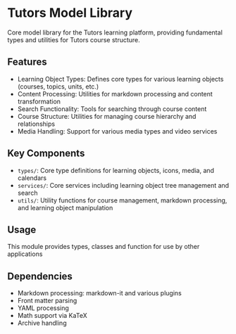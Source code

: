 # Tutors Model Library

Core model library for the Tutors learning platform, providing fundamental types and utilities for Tutors course structure.

## Features

- Learning Object Types: Defines core types for various learning objects (courses, topics, units, etc.)
- Content Processing: Utilities for markdown processing and content transformation
- Search Functionality: Tools for searching through course content
- Course Structure: Utilities for managing course hierarchy and relationships
- Media Handling: Support for various media types and video services

## Key Components

- `types/`: Core type definitions for learning objects, icons, media, and calendars
- `services/`: Core services including learning object tree management and search
- `utils/`: Utility functions for course management, markdown processing, and learning object manipulation

## Usage

This module provides types, classes and function for use by other applications


## Dependencies

- Markdown processing: markdown-it and various plugins
- Front matter parsing
- YAML processing
- Math support via KaTeX
- Archive handling
